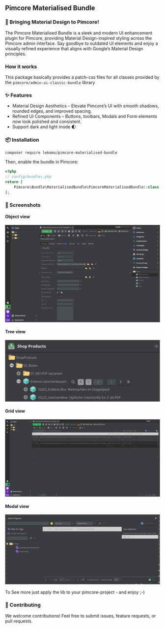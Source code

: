 ## Pimcore Materialised Bundle

### 🚀 Bringing Material Design to Pimcore!

The Pimcore Materialised Bundle is a sleek and modern UI enhancement plugin for Pimcore, providing Material Design-inspired styling across the Pimcore admin interface. Say goodbye to outdated UI elements and enjoy a visually refined experience that aligns with Google’s Material Design principles.

### How it works
This package basically provides a patch-css files for all classes provided by the `pimcore/admin-ui-classic-bundle` library 

### ✨ Features

* Material Design Aesthetics – Elevate Pimcore’s UI with smooth shadows, rounded edges, and improved spacing.
* Refined UI Components – Buttons, toolbars, Modals and Form elements now look polished and consistent.
* Support dark and light mode 🌓

### 📦 Installation

```bash
composer require lekoma/pimcore-materialised-bundle
```

Then, enable the bundle in Pimcore:

```php
<?php
// config/bundles.php
return [
    Pimcore\Bundle\MaterialisedBundle\PimcoreMaterialisedBundle::class => ['all' => true],
];
```

### 🎨 Screenshots

#### Object view
![demo](./docs/demo-object-view.png)

#### Tree view
![demo](./docs/demo-tree-view.png)

#### Grid view

![demo](./docs/demo-grid-view.png)

#### Modal view
![demo](./docs/demo-modal-view.png)

To See more just apply the lib to your pimcore-project - and enjoy ;-)

### 🤝 Contributing

We welcome contributions! Feel free to submit issues, feature requests, or pull requests.